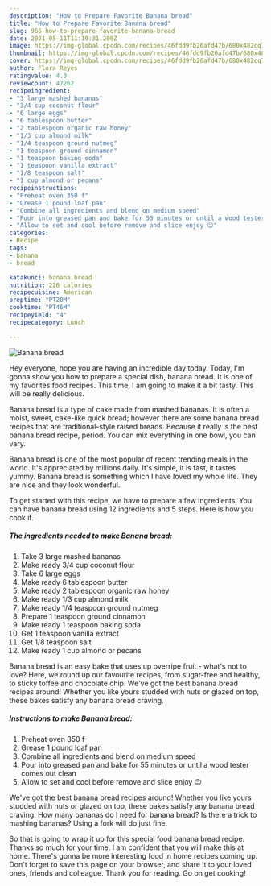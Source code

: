 ```yaml
---
description: "How to Prepare Favorite Banana bread"
title: "How to Prepare Favorite Banana bread"
slug: 966-how-to-prepare-favorite-banana-bread
date: 2021-05-11T11:19:31.200Z
image: https://img-global.cpcdn.com/recipes/46fdd9fb26afd47b/680x482cq70/banana-bread-recipe-main-photo.jpg
thumbnail: https://img-global.cpcdn.com/recipes/46fdd9fb26afd47b/680x482cq70/banana-bread-recipe-main-photo.jpg
cover: https://img-global.cpcdn.com/recipes/46fdd9fb26afd47b/680x482cq70/banana-bread-recipe-main-photo.jpg
author: Flora Reyes
ratingvalue: 4.3
reviewcount: 47262
recipeingredient:
- "3 large mashed bananas"
- "3/4 cup coconut flour"
- "6 large eggs"
- "6 tablespoon butter"
- "2 tablespoon organic raw honey"
- "1/3 cup almond milk"
- "1/4 teaspoon ground nutmeg"
- "1 teaspoon ground cinnamon"
- "1 teaspoon baking soda"
- "1 teaspoon vanilla extract"
- "1/8 teaspoon salt"
- "1 cup almond or pecans"
recipeinstructions:
- "Preheat oven 350 f"
- "Grease 1 pound loaf pan"
- "Combine all ingredients and blend on medium speed"
- "Pour into greased pan and bake for 55 minutes or until a wood tester comes out clean"
- "Allow to set and cool before remove and slice enjoy 😉"
categories:
- Recipe
tags:
- banana
- bread

katakunci: banana bread 
nutrition: 226 calories
recipecuisine: American
preptime: "PT20M"
cooktime: "PT46M"
recipeyield: "4"
recipecategory: Lunch

---
```



![Banana bread](https://img-global.cpcdn.com/recipes/46fdd9fb26afd47b/680x482cq70/banana-bread-recipe-main-photo.jpg)

Hey everyone, hope you are having an incredible day today. Today, I'm gonna show you how to prepare a special dish, banana bread. It is one of my favorites food recipes. This time, I am going to make it a bit tasty. This will be really delicious.

Banana bread is a type of cake made from mashed bananas. It is often a moist, sweet, cake-like quick bread; however there are some banana bread recipes that are traditional-style raised breads. Because it really is the best banana bread recipe, period. You can mix everything in one bowl, you can vary.

Banana bread is one of the most popular of recent trending meals in the world. It's appreciated by millions daily. It's simple, it is fast, it tastes yummy. Banana bread is something which I have loved my whole life. They are nice and they look wonderful.


To get started with this recipe, we have to prepare a few ingredients. You can have banana bread using 12 ingredients and 5 steps. Here is how you cook it.

<!--inarticleads1-->

##### The ingredients needed to make Banana bread:

1. Take 3 large mashed bananas
1. Make ready 3/4 cup coconut flour
1. Take 6 large eggs
1. Make ready 6 tablespoon butter
1. Make ready 2 tablespoon organic raw honey
1. Make ready 1/3 cup almond milk
1. Make ready 1/4 teaspoon ground nutmeg
1. Prepare 1 teaspoon ground cinnamon
1. Make ready 1 teaspoon baking soda
1. Get 1 teaspoon vanilla extract
1. Get 1/8 teaspoon salt
1. Make ready 1 cup almond or pecans


Banana bread is an easy bake that uses up overripe fruit - what&#39;s not to love? Here, we round up our favourite recipes, from sugar-free and healthy, to sticky toffee and chocolate chip. We&#39;ve got the best banana bread recipes around! Whether you like yours studded with nuts or glazed on top, these bakes satisfy any banana bread craving. 

<!--inarticleads2-->

##### Instructions to make Banana bread:

1. Preheat oven 350 f
1. Grease 1 pound loaf pan
1. Combine all ingredients and blend on medium speed
1. Pour into greased pan and bake for 55 minutes or until a wood tester comes out clean
1. Allow to set and cool before remove and slice enjoy 😉


We&#39;ve got the best banana bread recipes around! Whether you like yours studded with nuts or glazed on top, these bakes satisfy any banana bread craving. How many bananas do I need for banana bread? Is there a trick to mashing bananas? Using a fork will do just fine. 

So that is going to wrap it up for this special food banana bread recipe. Thanks so much for your time. I am confident that you will make this at home. There's gonna be more interesting food in home recipes coming up. Don't forget to save this page on your browser, and share it to your loved ones, friends and colleague. Thank you for reading. Go on get cooking!
